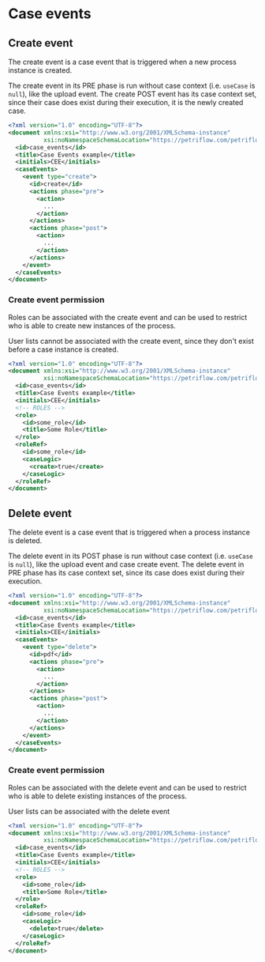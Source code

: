 # Case events

## Create event

<!-- panels:start -->
<!-- div:left-panel -->
The create event is a case event that is triggered when a new process instance is created.

The create event in its PRE phase is run without case context (i.e. `useCase` is `null`), like the upload event. The
create POST event has its case context set, since their case does exist during their execution, it is the newly created
case.

<!-- div:right-panel -->

```xml
<?xml version="1.0" encoding="UTF-8"?>
<document xmlns:xsi="http://www.w3.org/2001/XMLSchema-instance"
          xsi:noNamespaceSchemaLocation="https://petriflow.com/petriflow.schema.xsd">
  <id>case_events</id>
  <title>Case Events example</title>
  <initials>CEE</initials>
  <caseEvents>
    <event type="create">
      <id>create</id>
      <actions phase="pre">
        <action>
          ...
        </action>
      </actions>
      <actions phase="post">
        <action>
          ...
        </action>
      </actions>
    </event>
  </caseEvents>
</document>
```

<!-- panels:end -->

### Create event permission

<!-- panels:start -->
<!-- div:left-panel -->
Roles can be associated with the create event and can be used to restrict who is able to create new instances of the
process.

User lists cannot be associated with the create event, since they don't exist before a case instance is created.

<!-- div:right-panel -->

```xml
<?xml version="1.0" encoding="UTF-8"?>
<document xmlns:xsi="http://www.w3.org/2001/XMLSchema-instance"
          xsi:noNamespaceSchemaLocation="https://petriflow.com/petriflow.schema.xsd">
  <id>case_events</id>
  <title>Case Events example</title>
  <initials>CEE</initials>
  <!-- ROLES -->
  <role>
    <id>some_role</id>
    <title>Some Role</title>
  </role>
  <roleRef>
    <id>some_role</id>
    <caseLogic>
      <create>true</create>
    </caseLogic>
  </roleRef>
</document>
```

<!-- panels:end -->

## Delete event

<!-- panels:start -->
<!-- div:left-panel -->
The delete event is a case event that is triggered when a process instance is deleted.

The delete event in its POST phase is run without case context (i.e. `useCase` is `null`), like the upload event and
case create event. The delete event in PRE phase has its case context set, since its case does exist during their
execution.

<!-- div:right-panel -->

```xml
<?xml version="1.0" encoding="UTF-8"?>
<document xmlns:xsi="http://www.w3.org/2001/XMLSchema-instance"
          xsi:noNamespaceSchemaLocation="https://petriflow.com/petriflow.schema.xsd">
  <id>case_events</id>
  <title>Case Events example</title>
  <initials>CEE</initials>
  <caseEvents>
    <event type="delete">
      <id>pdf</id>
      <actions phase="pre">
        <action>
          ...
        </action>
      </actions>
      <actions phase="post">
        <action>
          ...
        </action>
      </actions>
    </event>
  </caseEvents>
</document>
```

<!-- panels:end -->

### Create event permission

<!-- panels:start -->
<!-- div:left-panel -->
Roles can be associated with the delete event and can be used to restrict who is able to delete existing instances of
the process.

User lists can be associated with the delete event

<!-- div:right-panel -->

```xml
<?xml version="1.0" encoding="UTF-8"?>
<document xmlns:xsi="http://www.w3.org/2001/XMLSchema-instance"
          xsi:noNamespaceSchemaLocation="https://petriflow.com/petriflow.schema.xsd">
  <id>case_events</id>
  <title>Case Events example</title>
  <initials>CEE</initials>
  <!-- ROLES -->
  <role>
    <id>some_role</id>
    <title>Some Role</title>
  </role>
  <roleRef>
    <id>some_role</id>
    <caseLogic>
      <delete>true</delete>
    </caseLogic>
  </roleRef>
</document>
```

<!-- panels:end -->